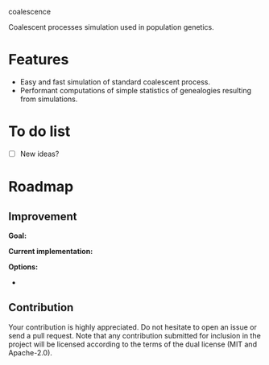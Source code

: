 coalescence

Coalescent processes simulation used in population genetics.

# Features

- Easy and fast simulation of standard coalescent process. 
- Performant computations of simple statistics of genealogies resulting from simulations.

# To do list

- [ ] New ideas?

# Roadmap

## Improvement

**Goal:** 

**Current implementation:** 

**Options:**

- 

## Contribution

Your contribution is highly appreciated. Do not hesitate to open an issue or send a pull request. Note that any contribution submitted for inclusion in the project will be licensed according to the terms of the dual license (MIT and Apache-2.0).